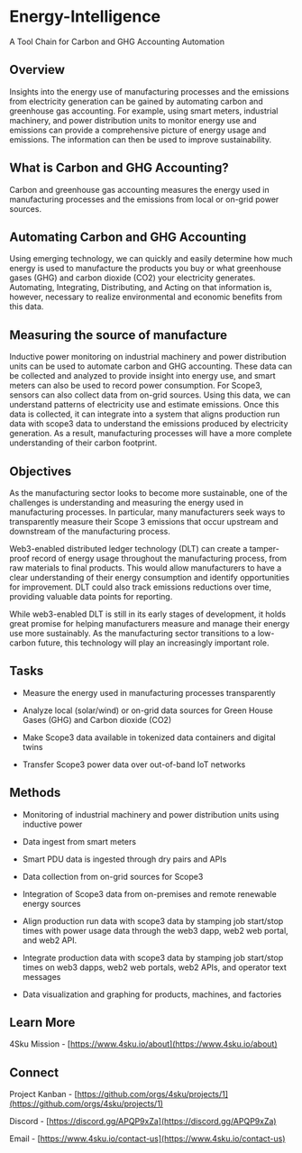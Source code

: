# Energy-Intelligence

A Tool Chain for Carbon and GHG Accounting Automation 


## Overview

Insights into the energy use of manufacturing processes and the emissions from electricity generation can be gained by automating carbon and greenhouse gas accounting. For example, using smart meters, industrial machinery, and power distribution units to monitor energy use and emissions can provide a comprehensive picture of energy usage and emissions. The information can then be used to improve sustainability.


## What is Carbon and GHG Accounting?

Carbon and greenhouse gas accounting measures the energy used in manufacturing processes and the emissions from local or on-grid power sources. 


## Automating Carbon and GHG Accounting

Using emerging technology, we can quickly and easily determine how much energy is used to manufacture the products you buy or what greenhouse gases (GHG) and carbon dioxide (CO2) your electricity generates. Automating, Integrating, Distributing, and Acting on that information is, however, necessary to realize environmental and economic benefits from this data.


## Measuring the source of manufacture

Inductive power monitoring on industrial machinery and power distribution units can be used to automate carbon and GHG accounting. These data can be collected and analyzed to provide insight into energy use, and smart meters can also be used to record power consumption. For Scope3, sensors can also collect data from on-grid sources. Using this data, we can understand patterns of electricity use and estimate emissions. Once this data is collected, it can integrate into a system that aligns production run data with scope3 data to understand the emissions produced by electricity generation. As a result, manufacturing processes will have a more complete understanding of their carbon footprint. 


## Objectives 

As the manufacturing sector looks to become more sustainable, one of the challenges is understanding and measuring the energy used in manufacturing processes. In particular, many manufacturers seek ways to transparently measure their Scope 3 emissions that occur upstream and downstream of the manufacturing process.

Web3-enabled distributed ledger technology (DLT) can create a tamper-proof record of energy usage throughout the manufacturing process, from raw materials to final products. This would allow manufacturers to have a clear understanding of their energy consumption and identify opportunities for improvement. DLT could also track emissions reductions over time, providing valuable data points for reporting.

While web3-enabled DLT is still in its early stages of development, it holds great promise for helping manufacturers measure and manage their energy use more sustainably. As the manufacturing sector transitions to a low-carbon future, this technology will play an increasingly important role.


## Tasks

* Measure the energy used in manufacturing processes transparently

* Analyze local (solar/wind) or on-grid data sources for Green House Gases (GHG) and Carbon dioxide (CO2)

* Make Scope3 data available in tokenized data containers and digital twins

* Transfer Scope3 power data over out-of-band IoT networks


## Methods

* Monitoring of industrial machinery and power distribution units using inductive power

* Data ingest from smart meters 

* Smart PDU data is ingested through dry pairs and APIs

* Data collection from on-grid sources for Scope3

* Integration of Scope3 data from on-premises and remote renewable energy sources

* Align production run data with scope3 data by stamping job start/stop times with power usage data through the web3 dapp, web2 web portal, and web2 API.

* Integrate production data with scope3 data by stamping job start/stop times on web3 dapps, web2 web portals, web2 APIs, and operator text messages

* Data visualization and graphing for products, machines, and factories


## Learn More 

4Sku Mission - [https://www.4sku.io/about](https://www.4sku.io/about)


## Connect 

Project Kanban - [https://github.com/orgs/4sku/projects/1](https://github.com/orgs/4sku/projects/1)

Discord - [https://discord.gg/APQP9xZa](https://discord.gg/APQP9xZa)

Email - [https://www.4sku.io/contact-us](https://www.4sku.io/contact-us)
